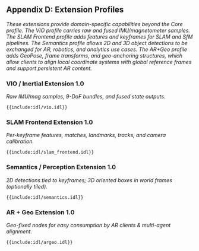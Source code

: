 ## **Appendix D: Extension Profiles**

*These extensions provide domain-specific capabilities beyond the Core profile. The VIO profile carries raw and fused IMU/magnetometer samples. The SLAM Frontend profile adds features and keyframes for SLAM and SfM pipelines. The Semantics profile allows 2D and 3D object detections to be exchanged for AR, robotics, and analytics use cases. The AR+Geo profile adds GeoPose, frame transforms, and geo-anchoring structures, which allow clients to align local coordinate systems with global reference frames and support persistent AR content.*

### **VIO / Inertial Extension 1.0**

*Raw IMU/mag samples, 9-DoF bundles, and fused state outputs.*

```idl
{{include:idl/vio.idl}}
```

### **SLAM Frontend Extension 1.0**

*Per-keyframe features, matches, landmarks, tracks, and camera calibration.*

```idl
{{include:idl/slam_frontend.idl}}
```

### **Semantics / Perception Extension 1.0**

*2D detections tied to keyframes; 3D oriented boxes in world frames (optionally tiled).*

```idl
{{include:idl/semantics.idl}}
```

### **AR + Geo Extension 1.0**

*Geo-fixed nodes for easy consumption by AR clients & multi-agent alignment.*

```idl
{{include:idl/argeo.idl}}
```

